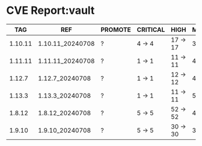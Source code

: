 # CVE Report:vault
|   TAG   |       REF        | PROMOTE | CRITICAL |   HIGH   |  MEDIUM  |  LOW   | UNKNOWN |
|---------|------------------|---------|----------|----------|----------|--------|---------|
| 1.10.11 | 1.10.11_20240708 | ?       | 4 -> 4   | 17 -> 17 | 37 -> 37 | 3 -> 3 | 0 -> 0  |
| 1.11.11 | 1.11.11_20240708 | ?       | 1 -> 1   | 11 -> 11 | 48 -> 30 | 4 -> 2 | 0 -> 0  |
| 1.12.7  | 1.12.7_20240708  | ?       | 1 -> 1   | 12 -> 12 | 48 -> 30 | 4 -> 2 | 0 -> 0  |
| 1.13.3  | 1.13.3_20240708  | ?       | 1 -> 1   | 11 -> 11 | 52 -> 34 | 4 -> 2 | 0 -> 0  |
| 1.8.12  | 1.8.12_20240708  | ?       | 5 -> 5   | 52 -> 52 | 47 -> 47 | 5 -> 5 | 0 -> 0  |
| 1.9.10  | 1.9.10_20240708  | ?       | 5 -> 5   | 30 -> 30 | 35 -> 35 | 2 -> 2 | 0 -> 0  |
